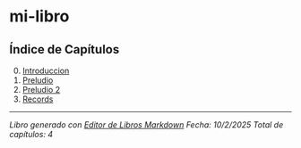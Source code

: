 # mi-libro

## Índice de Capítulos

00. [Introduccion](./00_introduccion.md)
01. [Preludio](./01_preludio.md)
02. [Preludio 2](./02_preludio_2.md)
03. [Records](./03_records.md)

---

*Libro generado con [Editor de Libros Markdown](http://localhost:3001)*
*Fecha: 10/2/2025*
*Total de capítulos: 4*
